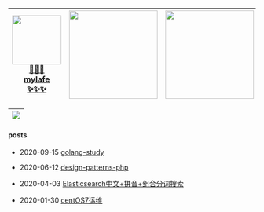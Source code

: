 |<a href="https://github.com/mylafe"><img align="center" src="https://avatars3.githubusercontent.com/u/15007186" height="100px"><br>🔭🔭🔭<br>mylafe<br>✨✨✨</a>|<a href="https://github.com/mylafe"><img align="center" height="180" src="https://github-readme-stats.vercel.app/api/top-langs/?username=mylafe&layout=compact&count_private=true&theme=radical" /></a>|<a href="https://github.com/mylafe"><img align="center" height="180" src="https://github-readme-stats.anuraghazra1.vercel.app/api?username=mylafe&show_icons=true&include_all_commits=true&count_private=true&theme=radical" /></a>|
|---|---|---|

|<a href="https://github.com/mylafe"><img align="center" src="https://github-profile-trophy.vercel.app/?username=mylafe&row=1&column=6&theme=monokai" /></a>|
|---|

<!--
|<a href="https://github.com/mylafe"><img src="https://s1.ax1x.com/2020/09/18/whzOzD.gif" /></a>|<a href="https://github.com/mylafe"><img src="https://s1.ax1x.com/2020/09/25/09EGbq.th.png" /></a>|<a href="https://github.com/mylafe"><img src="https://s1.ax1x.com/2020/09/18/whxmcQ.th.jpg" /></a>|
-->

#### posts

- 2020-09-15 [golang-study](https://github.com/mylafe/golang-study)

- 2020-06-12 [design-patterns-php](https://github.com/mylafe/design-patterns-php)

- 2020-04-03 [Elasticsearch中文+拼音+组合分词搜索](https://note.youdao.com/ynoteshare1/index.html?id=2b991c6fef966b6f03c908111b1ee860&type=note)

- 2020-01-30 [centOS7运维](https://github.com/mylafe/centOS7)

<!--
<table style="margin:auto;">
    <tr>
        <td>
            <a align="center" href="https://github.com/mylafe" target="_blank">
                <img align="center" src="https://avatars3.githubusercontent.com/u/15007186" height="100px">
            </a>
            <h4 align="center">🔭🔭🔭</h4>
            <h4 align="center">mylafe</h4>
            <h4 align="center">✨✨✨</h4>
        </td>
        <td>
            <a align="center" href="https://github.com/mylafe" target="_blank">
                <img align="center" height="180" src="https://github-readme-stats.vercel.app/api/top-langs/?username=mylafe&layout=compact" />
            </a>
        </td>
        <td>
            <a align="center" href="https://github.com/mylafe" target="_blank">
                <img align="center" height="180" src="https://github-readme-stats.anuraghazra1.vercel.app/api?username=mylafe&show_icons=true&include_all_commits=true" />
            </a>
        </td>
    </tr>
</table>

### Hi there 👋
**mylafe/mylafe** is a ✨ _special_ ✨ repository because its `README.md` (this file) appears on your GitHub profile.

Here are some ideas to get you started:

- 🔭 I’m currently working on ...
- 🌱 I’m currently learning ...
- 👯 I’m looking to collaborate on ...
- 🤔 I’m looking for help with ...
- 💬 Ask me about ...
- 📫 How to reach me: ...
- 😄 Pronouns: ...
- ⚡ Fun fact: ...
-->
